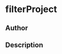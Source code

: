 # filterProject

## Author

<!-- Insert Your Name Here -->

## Description

<!-- Describe your example here -->
